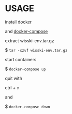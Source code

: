 # USAGE

install [docker](https://docs.docker.com/install/)

and [docker-compose](https://docs.docker.com/compose/install/)

extract wisski-env.tar.gz 

$ `tar -xzvf wisski-env.tar.gz`

start containers

$ `docker-compose up`

quit with 

ctrl + c

and 

$ `docker-compose down`